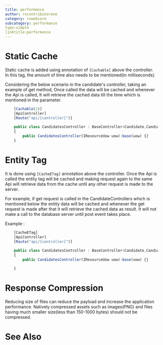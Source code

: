 ```yaml
---
title: performance
author: rxcontributorone
category: rxwebcore
subcategory: performance
type:simple
linktitle:performance
---
```


# Static Cache
Static cache is added using annotation of `[Cachable]` above the controller. In this tag, the amount of time also needs to be mentioned(in milliseconds). 

Considering the below scenario in the candidate's controller, taking an example of get method, Once called the data will be cached and whenever the Api is called, It will retrieve the cached data till the time which is mentioned in the parameter.

````js
    [Cachable(2)]
    [ApiController]
    [Route("api/[controller]")]
	
	public class CandidatesController : BaseController<Candidate,Candidate,Candidate>
    {
        public CandidatesController(IResourceUow uow):base(uow) {}
    }
````

# Entity Tag
It is done using `[CacheETag]` annotation above the controller. Once the Api is called the entity tag will be cached and making request again to the same Api will retrieve data from the cache until any other request is made to the server. 

For example, if get request is called in the CandidateControllers which is mentioned below the entity data will be cached and whenever the get request is made after that it will retrieve the cached data as result. It will not make a call to the database server until post event takes place.

Example :

````js
    [CacheETag]
    [ApiController]
    [Route("api/[controller]")]
	
	public class CandidatesController : BaseController<Candidate,Candidate,Candidate>
    {
        public CandidatesController(IResourceUow uow):base(uow) {}

    }
````

# Response Compression
Reducing size of files can reduce the payload and increase the application performance. Natively compressed assets such as images(PNG) and files having much smaller size(less than 150-1000 bytes) should not be compressed.     

# See Also